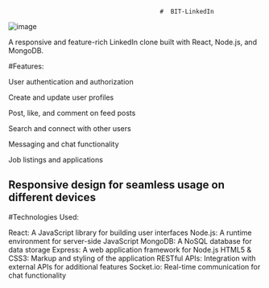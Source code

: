                                               #  BIT-LinkedIn  


![image](https://github.com/user-attachments/assets/ddde0903-d96d-4564-896b-c8002f11236b)


A responsive and feature-rich LinkedIn clone built with React, Node.js, and MongoDB.

#Features:

User authentication and authorization

Create and update user profiles

Post, like, and comment on feed posts

Search and connect with other users

Messaging and chat functionality

Job listings and applications

Responsive design for seamless usage on different devices
------------------------------------------------------------------------------------------------------------------------------------------

#Technologies Used:

React: A JavaScript library for building user interfaces
Node.js: A runtime environment for server-side JavaScript
MongoDB: A NoSQL database for data storage
Express: A web application framework for Node.js
HTML5 & CSS3: Markup and styling of the application
RESTful APIs: Integration with external APIs for additional features
Socket.io: Real-time communication for chat functionality
